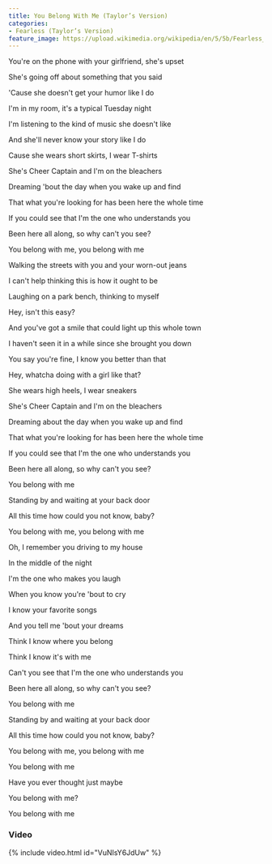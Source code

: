 ```yaml
---
title: You Belong With Me (Taylor’s Version)
categories:
- Fearless (Taylor’s Version)
feature_image: https://upload.wikimedia.org/wikipedia/en/5/5b/Fearless_%28Taylor%27s_Version%29_%282021_album_cover%29_by_Taylor_Swift.png
--- 
```

You're on the phone with your girlfriend, she's upset

She's going off about something that you said

'Cause she doesn't get your humor like I do

I'm in my room, it's a typical Tuesday night

I'm listening to the kind of music she doesn't like

And she'll never know your story like I do

Cause she wears short skirts, I wear T-shirts

She's Cheer Captain and I'm on the bleachers

Dreaming 'bout the day when you wake up and find

That what you're looking for has been here the whole time

If you could see that I'm the onе who understands you

Been here all along, so why can't you see?

You bеlong with me, you belong with me

Walking the streets with you and your worn-out jeans

I can't help thinking this is how it ought to be

Laughing on a park bench, thinking to myself

Hey, isn't this easy?

And you've got a smile that could light up this whole town

I haven't seen it in a while since she brought you down

You say you're fine, I know you better than that

Hey, whatcha doing with a girl like that?

She wears high heels, I wear sneakers

She's Cheer Captain and I'm on the bleachers

Dreaming about the day when you wake up and find

That what you're looking for has been here the whole time

If you could see that I'm the one who understands you

Been here all along, so why can't you see?

You belong with me

Standing by and waiting at your back door

All this time how could you not know, baby?

You belong with me, you belong with me

Oh, I remember you driving to my house

In the middle of the night

I'm the one who makes you laugh

When you know you're 'bout to cry

I know your favorite songs

And you tell me 'bout your dreams

Think I know where you belong

Think I know it's with me

Can't you see that I'm the one who understands you

Been here all along, so why can't you see?

You belong with me

Standing by and waiting at your back door

All this time how could you not know, baby?

You belong with me, you belong with me

You belong with me

Have you ever thought just maybe

You belong with me?

You belong with me
### Video

{% include video.html id="VuNIsY6JdUw" %}

